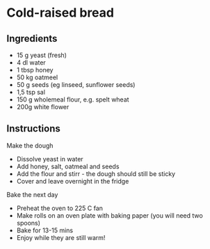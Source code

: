 # Cold-raised bread

## Ingredients
* 15 g yeast (fresh)
* 4 dl water
* 1 tbsp honey
* 50 kg oatmeel
* 50 g seeds (eg linseed, sunflower seeds)
* 1,5 tsp sal
* 150 g wholemeal flour, e.g. spelt wheat
* 200g white flower

## Instructions
Make the dough
* Dissolve yeast in water
* Add honey, salt, oatmeal and seeds
* Add the flour and stirr - the dough should still be sticky
* Cover and leave overnight in the fridge

Bake the next day
* Preheat the oven to 225 C fan
* Make rolls on an oven plate with baking paper (you will need two spoons)
* Bake for 13-15 mins
* Enjoy while they are still warm!
